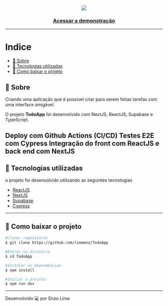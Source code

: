 <h1 align="center">
  <img src="./app/favicon.ico">
</h1>

<h3 align="center">
    <a href="https://limaenz.github.io/pagina-inicial-instagram/#">Acessar a demonstração</a>
</h3 >

---
# Indice 
  - [🔖 Sobre](#-sobre)
  - [🚀 Tecnologias utilizadas](#-tecnologias-utilizadas)
  - [📁 Como baixar o projeto](#-como-baixar-o-projeto)

## 🔖 Sobre

Criando uma aplicação que é possível criar para serem feitas tarefas com uma interface amigável.

O projeto **TodoApp** foi desenvolvido com NextJS, ReactJS, Supabase e TypeScript. 

Deploy com Github Actions (CI/CD)
Testes E2E com Cypress
Integração do front com ReactJS e back end com NextJS
---

## 🚀 Tecnologias utilizadas

o projeto foi desenvolvido utilizando as seguintes tecnologias

- [ReactJS](https://pt-br.legacy.reactjs.org/)
- [NextJS](https://nextjs.org/)
- [Supabase](https://supabase.com/)
- [Cypress](https://www.cypress.io/)
---

## 📁 Como baixar o projeto

```bash
#Clonar repositório
$ git clone https://github.com/limaenz/TodoApp

#Entrar no diretório
$ cd TodoApp

#Instalar as dependências 
$ npm install

#Iniciar o projeto
$ npm run dev
```


---

Desenvolvido 💻 por Enzo Lima
